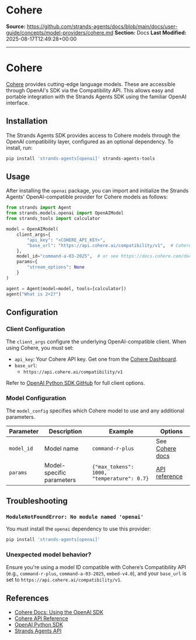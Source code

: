 # Cohere

**Source:** https://github.com/strands-agents/docs/blob/main/docs/user-guide/concepts/model-providers/cohere.md
**Section:** Docs
**Last Modified:** 2025-08-17T12:49:28+00:00

---

# Cohere

[Cohere](https://cohere.com) provides cutting-edge language models. These are accessible through OpenAI's SDK via the Compatibility API. This allows easy and portable integration with the Strands Agents SDK using the familiar OpenAI interface.

## Installation

The Strands Agents SDK provides access to Cohere models through the OpenAI compatibility layer, configured as an optional dependency. To install, run:

```bash
pip install 'strands-agents[openai]' strands-agents-tools
```

## Usage

After installing the `openai` package, you can import and initialize the Strands Agents' OpenAI-compatible provider for Cohere models as follows:

```python
from strands import Agent
from strands.models.openai import OpenAIModel
from strands_tools import calculator

model = OpenAIModel(
    client_args={
        "api_key": "<COHERE_API_KEY>",
        "base_url": "https://api.cohere.ai/compatibility/v1",  # Cohere compatibility endpoint
    },
    model_id="command-a-03-2025",  # or see https://docs.cohere.com/docs/models
    params={
        "stream_options": None
    }
)

agent = Agent(model=model, tools=[calculator])
agent("What is 2+2?")
```

## Configuration

### Client Configuration

The `client_args` configure the underlying OpenAI-compatible client. When using Cohere, you must set:

* `api_key`: Your Cohere API key. Get one from the [Cohere Dashboard](https://dashboard.cohere.com).
* `base_url`:
    * `https://api.cohere.ai/compatibility/v1`

Refer to [OpenAI Python SDK GitHub](https://github.com/openai/openai-python) for full client options.

### Model Configuration

The `model_config` specifies which Cohere model to use and any additional parameters.

| Parameter  | Description               | Example                                    | Options                                                            |
| ---------- | ------------------------- | ------------------------------------------ | ------------------------------------------------------------------ |
| `model_id` | Model name                | `command-r-plus`                           | See [Cohere docs](https://docs.cohere.com/docs/models)             |
| `params`   | Model-specific parameters | `{"max_tokens": 1000, "temperature": 0.7}` | [API reference](https://docs.cohere.com/docs/compatibility-api) |

## Troubleshooting

### `ModuleNotFoundError: No module named 'openai'`

You must install the `openai` dependency to use this provider:

```bash
pip install 'strands-agents[openai]'
```

### Unexpected model behavior?

Ensure you're using a model ID compatible with Cohere’s Compatibility API (e.g., `command-r-plus`, `command-a-03-2025`, `embed-v4.0`), and your `base_url` is set to `https://api.cohere.ai/compatibility/v1`.

## References

* [Cohere Docs: Using the OpenAI SDK](https://docs.cohere.com/docs/compatibility-api)
* [Cohere API Reference](https://docs.cohere.com/reference)
* [OpenAI Python SDK](https://github.com/openai/openai-python)
* [Strands Agents API](../../../api-reference/models.md)
